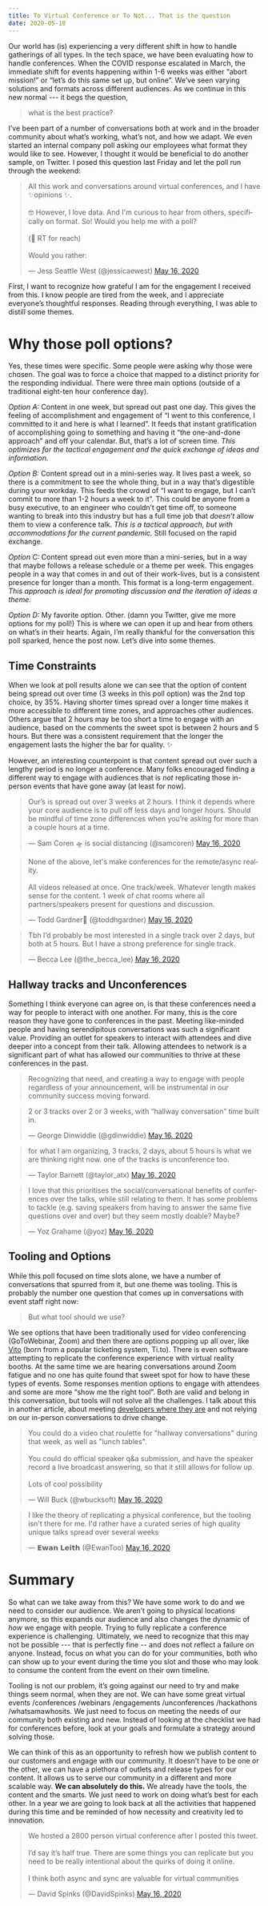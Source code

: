 ```yaml
---
title: To Virtual Conference or To Not... That is the question
date: 2020-05-18
---
```


Our world has (is) experiencing a very different shift in how to handle gatherings of all types. In the tech space, we have been evaluating how to handle conferences. When the COVID response escalated in March, the immediate shift for events happening within 1-6 weeks was either “abort mission!” or “let’s do this same set up, but online”. We’ve seen varying solutions and formats across different audiences. As we continue in this new normal --- it begs the question, 

> what is the best practice? 

I’ve been part of a number of conversations both at work and in the broader community about what’s working, what’s not, and how we adapt. We even started an internal company poll asking our employees what format they would like to see. However, I thought it would be beneficial to do another sample, on Twitter. I posed this question last Friday and let the poll run through the weekend:

<blockquote class="twitter-tweet"><p lang="en" dir="ltr">All this work and conversations around virtual conferences, and I have ✨opinions ✨.<br><br>🤓 However, I love data. And I&#39;m curious to hear from others, specifically on format. So! Would you help me with a poll?<br><br>(🙏 RT for reach)<br><br>Would you rather:</p>&mdash; Jess Seattle West (@jessicaewest) <a href="https://twitter.com/jessicaewest/status/1261450917968097281?ref_src=twsrc%5Etfw">May 16, 2020</a></blockquote> <script async src="https://platform.twitter.com/widgets.js" charset="utf-8"></script>

First, I want to recognize how grateful I am for the engagement I received from this. I know people are tired from the week, and I appreciate everyone’s thoughtful responses. Reading through everything, I was able to distill some themes.

# Why those poll options?
Yes, these times were specific. Some people were asking why those were chosen. The goal was to force a choice that mapped to a distinct priority for the responding individual. There were three main options (outside of a traditional eight-ten hour conference day). 

_Option A:_ Content in one week, but spread out past one day. This gives the feeling of accomplishment and engagement of  “I went to this conference, I committed to it and here is what I learned”. It feeds that instant gratification of accomplishing going to something and having it “the one-and-done approach” and off your calendar.  But, that’s a lot of screen time. _This optimizes for the tactical engagement and the quick exchange of ideas and information._

_Option B:_ Content spread out in a mini-series way. It lives past a week, so there is a commitment to see the whole thing, but in a way that’s digestible during your workday. This feeds the crowd of “I want to engage, but I can’t commit to more than 1-2 hours a week to it”. This could be anyone from a busy executive, to an engineer who couldn’t get time off, to someone wanting to break into this industry but has a full time job that _doesn’t_ allow them to view a conference talk. _This is a tactical approach, but with accommodations for the current pandemic._ Still focused on the rapid exchange.

_Option C:_ Content spread out even more than a mini-series, but in a way that maybe follows a release schedule or a theme per week. This engages people in a way that comes in and out of their work-lives, but is a consistent presence for longer than a month. This format is a long-term engagement. _This approach is ideal for promoting discussion and the iteration of ideas a theme._

_Option D:_ My favorite option. Other. (damn you Twitter, give me more options for my poll!) This is where we can open it up and hear from others on what’s in their hearts. Again, I’m really thankful for the conversation this poll sparked, hence the post now. Let’s dive into some themes.

## Time Constraints 
When we look at poll results alone we can see that the option of content being spread out over time (3 weeks in this poll option) was the 2nd top choice, by 35%. Having shorter times spread over a longer time makes it more accessible to different time zones, and approaches other audiences. Others argue that 2 hours may be too short a time to engage with an audience, based on the comments the sweet spot is between 2 hours and 5 hours. But there was a consistent requirement that the longer the engagement lasts the higher the bar for quality. ✨ 

However, an interesting counterpoint is that content spread out over such a lengthy period is no longer a conference. Many folks encouraged finding a different way to engage with audiences that is _not_ replicating those in-person events that have gone away (at least for now).

<blockquote class="twitter-tweet"><p lang="en" dir="ltr">Our’s is spread out over 3 weeks at 2 hours. I think it depends where your core audience is to pull off less days and longer hours. Should be mindful of time zone differences when you’re asking for more than a couple hours at a time.</p>&mdash; Sam Coren 🛸 is social distancing (@samcoren) <a href="https://twitter.com/samcoren/status/1261613837004005377?ref_src=twsrc%5Etfw">May 16, 2020</a></blockquote> 

<blockquote class="twitter-tweet"><p lang="en" dir="ltr">None of the above, let&#39;s make conferences for the remote/async reality.<br><br>All videos released at once. One track/week. Whatever length makes sense for the content. 1 week of chat rooms where all partners/speakers present for questions and discussion.</p>&mdash; Todd Gardner🍩 (@toddhgardner) <a href="https://twitter.com/toddhgardner/status/1261455048468508679?ref_src=twsrc%5Etfw">May 16, 2020</a></blockquote> 

<blockquote class="twitter-tweet"><p lang="en" dir="ltr">Tbh I’d probably be most interested in a single track over 2 days, but both at 5 hours. But I have a strong preference for single track.</p>&mdash; Becca Lee (@the_becca_lee) <a href="https://twitter.com/the_becca_lee/status/1261451641242316806?ref_src=twsrc%5Etfw">May 16, 2020</a></blockquote> 

## Hallway tracks and Unconferences
Something I think everyone can agree on, is that these conferences need a way for people to interact with one another. For many, this is the core reason they have gone to conferences in the past. Meeting like-minded people and having serendipitous conversations was such a significant value. Providing an outlet for speakers to interact with attendees and dive deeper into a concept from their talk. Allowing attendees to network is a significant part of what has allowed our communities to thrive at these conferences in the past. 
>Recognizing that need, and creating a way to engage with people regardless of your announcement, will be instrumental in our community success moving forward. 

<blockquote class="twitter-tweet"><p lang="en" dir="ltr">2 or 3 tracks over 2 or 3 weeks, with “hallway conversation” time built in.</p>&mdash; George Dinwiddie (@gdinwiddie) <a href="https://twitter.com/gdinwiddie/status/1261465362891186192?ref_src=twsrc%5Etfw">May 16, 2020</a></blockquote> <script async src="https://platform.twitter.com/widgets.js" charset="utf-8"></script>

<blockquote class="twitter-tweet"><p lang="en" dir="ltr">for what I am organizing, 3 tracks, 2 days, about 5 hours is what we are thinking right now. one of the tracks is unconference too.</p>&mdash; Taylor Barnett (@taylor_atx) <a href="https://twitter.com/taylor_atx/status/1261458444768477184?ref_src=twsrc%5Etfw">May 16, 2020</a></blockquote> <script async src="https://platform.twitter.com/widgets.js" charset="utf-8"></script>

<blockquote class="twitter-tweet"><p lang="en" dir="ltr">I love that this prioritises the social/conversational benefits of conferences over the talks, while still relating to them. It has some problems to tackle (e.g. saving speakers from having to answer the same five questions over and over) but they seem mostly doable? Maybe?</p>&mdash; Yoz Grahame (@yoz) <a href="https://twitter.com/yoz/status/1261563431196299264?ref_src=twsrc%5Etfw">May 16, 2020</a></blockquote> <script async src="https://platform.twitter.com/widgets.js" charset="utf-8"></script>

## Tooling and Options
While this poll focused on time slots alone, we have a number of conversations that spurred from it, but one theme was tooling. This is probably the number one question that comes up in conversations with event staff right now: 

>But what tool should we use? 

We see options that have been traditionally used  for video conferencing (GoToWebinar, Zoom) and then there are options popping up all over, like [Vito](https://vito.community/) (born from a popular ticketing system, Ti.to). There is even software attempting to replicate the  conference experience with virtual reality booths. At the same time we are hearing conversations around Zoom fatigue and no one has quite found that sweet spot for how to have these types of events. Some responses mention options to engage with attendees and some are more “show me the right tool”. Both are valid and belong in this conversation, but tools will not solve all the challenges. I talk about this in another article, about meeting [developers where they are](https://dev.to/jesswest/back-to-basics-how-to-devrel-without-travel-4l7b) and not relying on our in-person conversations to drive change.

<blockquote class="twitter-tweet"><p lang="en" dir="ltr">You could do a video chat roulette for &quot;hallway conversations&quot; during that week, as well as &quot;lunch tables&quot;.<br><br>You could do official speaker q&amp;a submission, and have the speaker record a live broadcast answering, so that it still allows for follow up.<br><br>Lots of cool possibility</p>&mdash; Will Buck (@wbucksoft) <a href="https://twitter.com/wbucksoft/status/1261628548093272065?ref_src=twsrc%5Etfw">May 16, 2020</a></blockquote> <script async src="https://platform.twitter.com/widgets.js" charset="utf-8"></script>

<blockquote class="twitter-tweet"><p lang="en" dir="ltr">I like the theory of replicating a physical conference, but the tooling isn&#39;t there for me. I&#39;d rather have a curated series of high quality unique talks spread over several weeks</p>&mdash; 𝗘𝘄𝗮𝗻 𝗟𝗲𝗶𝘁𝗵 (@EwanToo) <a href="https://twitter.com/EwanToo/status/1261787505818570754?ref_src=twsrc%5Etfw">May 16, 2020</a></blockquote> <script async src="https://platform.twitter.com/widgets.js" charset="utf-8"></script>

# Summary
So what can we take away from this? We have some work to do and we need to consider our audience. We aren’t going to physical locations anymore, so this expands our audience and also changes the dynamic of _how_ we engage with people. Trying to fully replicate a conference experience is challenging. Ultimately, we need to recognize that this may not be possible --- that is perfectly fine -- and does not reflect a failure on anyone. Instead, focus on what you can do for your communities, both who can show up to your event during the time you slot and those who may look to consume the content from the event on their own timeline. 

Tooling is not our problem, it’s going against our need to try and make things seem normal, when they are not. We can have some great virtual events /conferences /webinars /engagements /unconferences /hackathons /whatsamawhosits. We just need to focus on meeting the needs of our community both existing and new. Instead of looking at the checklist we had for conferences before, look at your goals and formulate a strategy around solving those. 

We can think of this as an opportunity to refresh how we publish content to our customers and engage with our community. It doesn’t have to be one or the other, we can have a plethora of outlets and release types for our content. It allows us to serve our community in a different and more scalable way. **We can absolutely do this.** We already have the tools, the content and the smarts. We just need to work on doing what’s best for each other. In a year we are going to look back at all the activities that happened during this time and be reminded of how necessity and creativity led to innovation.  

<blockquote class="twitter-tweet"><p lang="en" dir="ltr">We hosted a 2800 person virtual conference after I posted this tweet. <br><br>I’d say it’s half true. There are some things you can replicate but you need to be really intentional about the quirks of doing it online. <br><br>I think both async and sync are valuable for virtual communities</p>&mdash; David Spinks (@DavidSpinks) <a href="https://twitter.com/DavidSpinks/status/1261711794797568001?ref_src=twsrc%5Etfw">May 16, 2020</a></blockquote> <script async src="https://platform.twitter.com/widgets.js" charset="utf-8"></script>
